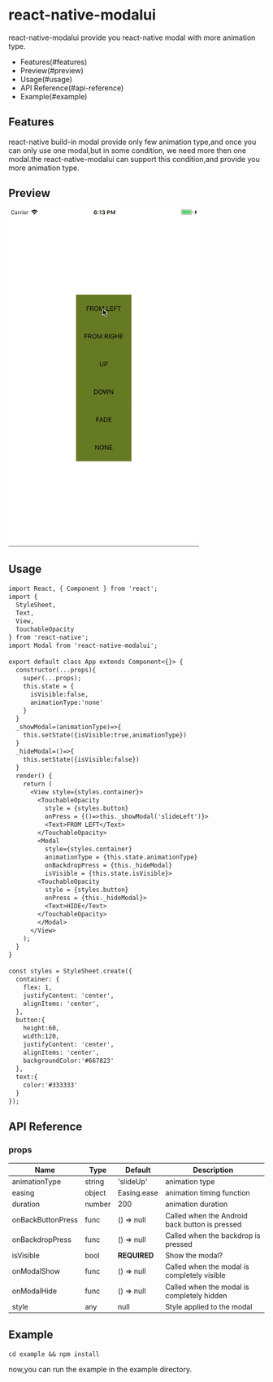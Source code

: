 # react-native-modalui
react-native-modalui provide you react-native modal with more animation type.

* Features(#features)
* Preview(#preview)
* Usage(#usage)
* API Reference(#api-reference)
* Example(#example)

## Features
react-native build-in modal provide only few animation type,and once you can only use one modal,but in some condition, we need more then one modal.the react-native-modalui can support this condition,and provide you more animation type.
## Preview
![preview](asset/preview.gif)
## Usage
```
import React, { Component } from 'react';
import {
  StyleSheet,
  Text,
  View,
  TouchableOpacity
} from 'react-native';
import Modal from 'react-native-modalui';

export default class App extends Component<{}> {
  constructor(...props){
    super(...props);
    this.state = {
      isVisible:false,
      animationType:'none'
    }
  }
  _showModal=(animationType)=>{
    this.setState({isVisible:true,animationType})
  }
  _hideModal=()=>{
    this.setState({isVisible:false})
  }
  render() {
    return (
      <View style={styles.container}>
        <TouchableOpacity 
          style = {styles.button}
          onPress = {()=>this._showModal('slideLeft')}>
          <Text>FROM LEFT</Text>
        </TouchableOpacity>
        <Modal 
          style={styles.container}
          animationType = {this.state.animationType}
          onBackdropPress = {this._hideModal}
          isVisible = {this.state.isVisible}>
        <TouchableOpacity 
          style = {styles.button}
          onPress = {this._hideModal}>
          <Text>HIDE</Text>
        </TouchableOpacity>
        </Modal>
      </View>
    );
  }
}

const styles = StyleSheet.create({
  container: {
    flex: 1,
    justifyContent: 'center',
    alignItems: 'center',
  },
  button:{
    height:60,
    width:120,
    justifyContent: 'center',
    alignItems: 'center',
    backgroundColor:'#667823'
  },
  text:{
    color:'#333333'
  }
});

```
## API Reference
### props
| Name | Type| Default | Description |
| --- | --- | --- | --- |
| animationType | string | 'slideUp' |  animation type |
| easing | object | Easing.ease | animation timing function |
| duration | number | 200 |  animation duration |
| onBackButtonPress | func | () => null | Called when the Android back button is pressed |
| onBackdropPress | func | () => null | Called when the backdrop is pressed |
| isVisible | bool | **REQUIRED** | Show the modal? |
| onModalShow | func | () => null | Called when the modal is completely visible |
| onModalHide | func | () => null | Called when the modal is completely hidden |
| style | any | null | Style applied to the modal |
## Example
```
cd example && npm install
```
now,you can run the example in the example directory.